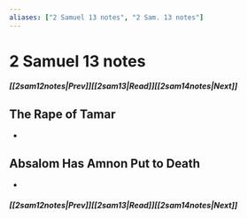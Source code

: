 ```yaml
---
aliases: ["2 Samuel 13 notes", "2 Sam. 13 notes"]
---
```

# 2 Samuel 13 notes
##### <span class=arrow-left></span>[[2sam12notes|Prev]]<span class=navigation-separator></span>[[2sam13|Read]]<span class=navigation-separator></span>[[2sam14notes|Next]]<span class=arrow-right></span>
## The Rape of Tamar
- 
## Absalom Has Amnon Put to Death
- 
##### <span class=arrow-left></span>[[2sam12notes|Prev]]<span class=navigation-separator></span>[[2sam13|Read]]<span class=navigation-separator></span>[[2sam14notes|Next]]<span class=arrow-right></span>